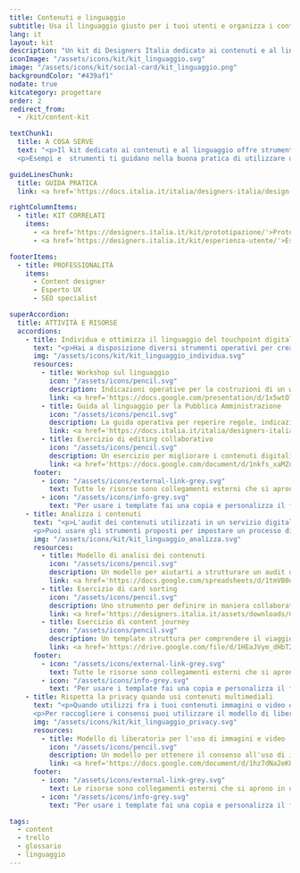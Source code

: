 ```yaml
---
title: Contenuti e linguaggio
subtitle: Usa il linguaggio giusto per i tuoi utenti e organizza i contenuti del tuo progetto digitale
lang: it
layout: kit
description: "Un kit di Designers Italia dedicato ai contenuti e al linguaggio di un progetto digitale"
iconImage: "/assets/icons/kit/kit_linguaggio.svg"
image: "/assets/icons/kit/social-card/kit_linguaggio.png"
backgroundColor: "#439af1"
nodate: true
kitcategory: progettare
order: 2
redirect_from:
  - /kit/content-kit

textChunk1:
  title: A COSA SERVE
  text: "<p>Il kit dedicato ai contenuti e al linguaggio offre strumenti operativi per creare contenuti, revisionarli in maniera collaborativa e definire il corretto <em>tone of voice</em>(tono di voce) con cui rivolgerti agli utenti.</p>
  <p>Esempi e  strumenti ti guidano nella buona pratica di utilizzare un approccio condiviso alla creazione e alla gestione dei contenuti testuali e multimediali; la guida al linguaggio della Pubblica Amministrazione ti fornisce <strong>indicazioni sull’uso delle parole, sulle regole di scrittura oltre che esempi di tono di voce da utilizzare nei vari contesti d’uso</strong> di un <em>touchpoint</em> (punto di accesso) digitale.</p>"

guideLinesChunk:
  title: GUIDA PRATICA
  link: <a href='https://docs.italia.it/italia/designers-italia/design-linee-guida-docs/it/stabile/doc/content-design.html' target="_blank">Content design</a>

rightColumnItems:
  - title: KIT CORRELATI
    items:
      - <a href='https://designers.italia.it/kit/prototipazione/'>Prototipazione</a>
      - <a href='https://designers.italia.it/kit/esperienza-utente/'>Esperienza utente</a>

footerItems:
  - title: PROFESSIONALITÀ
    items:
      - Content designer
      - Esperto UX
      - SEO specialist

superAccordion:
  title: ATTIVITÀ E RISORSE
  accordions:
    - title: Individua e ottimizza il linguaggio del touchpoint digitale
      text: "<p>Hai a disposizione diversi strumenti operativi per creare e ottimizzare i contenuti dell'interfaccia digitale di un servizio. In questa sezione trovi le indicazioni per svolgere un workshop finalizzato a coinvolgere utenti e stakeholder nel percorso iniziale di content design e linguaggio di un servizio, un esercizio di editing collaborativo e il riferimento alla Guida alla linguaggio della Pubblica Amministrazione, che ti offre regole, indicazioni e suggerimenti per l'uso del linguaggio a seconda dei vari contesti d'uso del servizio digitale.</p>"
      img: "/assets/icons/kit/kit_linguaggio_individua.svg"
      resources:
        - title: Workshop sul linguaggio
          icon: "/assets/icons/pencil.svg"
          description: Indicazioni operative per la costruzioni di un workshop dedicato ai contenuti e al linguaggio
          link: <a href='https://docs.google.com/presentation/d/1x5wtOl0D5LZEugRAp7-XwNdcyAV_ScG9O2e9Jy2Pnbg/edit?usp=sharing' target="_blank" aria-label="Vai alla risorsa (link esterno)">Vai alla risorsa</a>
        - title: Guida al linguaggio per la Pubblica Amministrazione
          icon: "/assets/icons/pencil.svg"
          description: La guida operativa per reperire regole, indicazioni e suggerimenti per l'uso del linguaggio in contenuti e servizi della PA
          link: <a href='https://docs.italia.it/italia/designers-italia/writing-toolkit/' target="_blank" aria-label="Vai alla guida (link esterno)">Vai alla guida</a>  
        - title: Esercizio di editing collaborativo
          icon: "/assets/icons/pencil.svg"
          description: Un esercizio per migliorare i contenuti digitali grazie a un percorso di editing collaborativo
          link: <a href='https://docs.google.com/document/d/1nkfs_xaMZdn2Q6ohSWYbFP7bvLnmKO75hyqO3ws38Fc/edit?usp=sharing' target="_blank" aria-label="Vai alla risorsa (link esterno)">Vai alla risorsa</a>  
      footer:
        - icon: "/assets/icons/external-link-grey.svg"
          text: Tutte le risorse sono collegamenti esterni che si aprono in una nuova finestra.
        - icon: "/assets/icons/info-grey.svg"
          text: "Per usare i template fai una copia e personalizza il file: trovi le istruzioni nella prima pagina della risorsa."
    - title: Analizza i contenuti
      text: "<p>L'audit dei contenuti utilizzati in un servizio digitale è un'attività fondamentale per ottimizzare in maniera iterativa e collaborativa la rispondenza di informazioni e contenuti multimediali alle esigenze informative di utenti e stakeholder.</p>
      <p>Puoi usare gli strumenti proposti per impostare un processo di gestione delle risorse e dei flussi di lavoro, sia per attività ordinarie (creazione, revisione, organizzazione, aggiornamento) che per attività straordinarie (traduzione, migrazione).</p>"
      img: "/assets/icons/kit/kit_linguaggio_analizza.svg"
      resources:
        - title: Modello di analisi dei contenuti
          icon: "/assets/icons/pencil.svg"
          description: Un modello per aiutarti a strutturare un audit dei contenuti e coordinare gli interventi di revisione
          link: <a href='https://docs.google.com/spreadsheets/d/1tmVB0unvsZ5wViYFtyaf95t69Pt4a5JAIFmGdjJjdwI/edit?usp=sharing' target="_blank" aria-label="Vai alla risorsa (link esterno)" >Vai alla risorsa</a>
        - title: Esercizio di card sorting
          icon: "/assets/icons/pencil.svg"
          description: Uno strumento per definire in maniera collaborativa le funzionalità più importanti di un servizio digitale
          link: <a href='https://designers.italia.it/assets/downloads/CoDesignWorkshop_Card%20sorting.pdf' target="_blank" aria-label="Scarica la risorsa (PDF)">Scarica la risorsa (PDF)</a>
        - title: Esercizio di content journey
          icon: "/assets/icons/pencil.svg"
          description: Un template struttura per comprendere il viaggio dell'utente fra i contenuti del tuo servizio
          link: <a href='https://drive.google.com/file/d/1HEaJVym_dHbT2HdNd8oWDZZBMUwCuaFe/view?usp=sharing' target="_blank" aria-label="Vai alla risorsa (link esterno)" >Vai alla risorsa</a>
      footer:
        - icon: "/assets/icons/external-link-grey.svg"
          text: Tutte le risorse sono collegamenti esterni che si aprono in una nuova finestra.
        - icon: "/assets/icons/info-grey.svg"
          text: "Per usare i template fai una copia e personalizza il file: trovi le istruzioni nella prima pagina della risorsa."
    - title: Rispetta la privacy quando usi contenuti multimediali
      text: "<p>Quando utilizzi fra i tuoi contenuti immagini o video originali che ritraggono delle persone, devi per legge ottenere il loro consenso all'utilizzo e alla pubblicazione online dei contenuti dove sono ritratti.</p>
      <p>Per raccogliere i consensi puoi utilizzare il modello di liberatoria redatto secondo l'informativa sul trattamento dei dati personali ai sensi dell’art. 13 del Regolamento (UE) 2016/679.</p>"
      img: "/assets/icons/kit/kit_linguaggio_privacy.svg"
      resources:
        - title: Modello di liberatoria per l'uso di immagini e video
          icon: "/assets/icons/pencil.svg"
          description: Un modello per ottenere il consenso all'uso di immagini e video
          link: <a href='https://docs.google.com/document/d/1hz7dNa2eKU1atAr3dzgyZH0W2kETBuDBejk62wEVPL4/edit?usp=sharing' target="_blank" aria-label="Vai alla risorsa (link esterno)" >Vai alla risorsa</a>
      footer:
        - icon: "/assets/icons/external-link-grey.svg"
          text: Le risorse sono collegamenti esterni che si aprono in una nuova finestra o file PDF da scaricare.
        - icon: "/assets/icons/info-grey.svg"
          text: "Per usare i template fai una copia e personalizza il file: trovi le istruzioni nella prima pagina della risorsa."

tags:
  - content
  - trello
  - glossario
  - linguaggio
---
```

